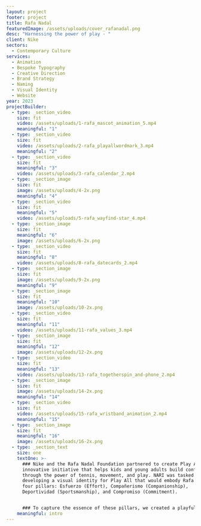 ```yaml
---
layout: project
footer: project
title: Rafa Nadal
featuredImage: /assets/uploads/cover_rafanadal.png
desc: "Harnessing the power of play - "
client: Nike
sectors:
  - Contemporary Culture
services:
  - Animation
  - Bespoke Typography
  - Creative Direction
  - Brand Strategy
  - Naming
  - Visual Identity
  - Website
year: 2023
projectBuilder:
  - type: _section_video
    size: fit
    video: /assets/uploads/1-rafa_mascot_animation_5.mp4
    meaningful: "1"
  - type: _section_video
    size: fit
    video: /assets/uploads/2-rafa_playallwordmark_3.mp4
    meaningful: "2"
  - type: _section_video
    size: fit
    meaningful: "3"
    video: /assets/uploads/3-rafa_calendar_2.mp4
  - type: _section_image
    size: fit
    image: /assets/uploads/4-2x.png
    meaningful: "4"
  - type: _section_video
    size: fit
    meaningful: "5"
    video: /assets/uploads/5-rafa_wayfind-star_4.mp4
  - type: _section_image
    size: fit
    meaningful: "6"
    image: /assets/uploads/6-2x.png
  - type: _section_video
    size: fit
    meaningful: "8"
    video: /assets/uploads/8-rafa_datecards_2.mp4
  - type: _section_image
    size: fit
    image: /assets/uploads/9-2x.png
    meaningful: "9"
  - type: _section_image
    size: fit
    meaningful: "10"
    image: /assets/uploads/10-2x.png
  - type: _section_video
    size: fit
    meaningful: "11"
    video: /assets/uploads/11-rafa_values_3.mp4
  - type: _section_image
    size: fit
    meaningful: "12"
    image: /assets/uploads/12-2x.png
  - type: _section_video
    size: fit
    meaningful: "13"
    video: /assets/uploads/13-rafa_togetherspin_and-phone_2.mp4
  - type: _section_image
    size: fit
    image: /assets/uploads/14-2x.png
    meaningful: "14"
  - type: _section_video
    size: fit
    video: /assets/uploads/15-rafa_wristband_animation_2.mp4
    meaningful: "15"
  - type: _section_image
    size: fit
    meaningful: "16"
    image: /assets/uploads/16-2x.png
  - type: _section_text
    size: one
    textOne: >-
      ### Nike and the Rafa Nadal Foundation partnered to create Play All, an
      innovative initiative that helps kids and young adults build confidence
      through the power of tennis, movement, and play. NARI was tasked with
      developing a visual identity for Play All that would embody Rafa Nadal’s
      four pillars: Esfuerzo (Effort), Compañerismo (Companionship),
      Deportividad (Sportsmanship), and Compromiso (Commitment).


      ### To capture the essence of these pillars, we created a playful graphic language that showcases the individuality and optimism of the young participants. Our dynamic, evolving set of mascots provides a near-infinite range of possibilities, ensuring that each child feels seen and celebrated.
    meaningful: intro
---
```

